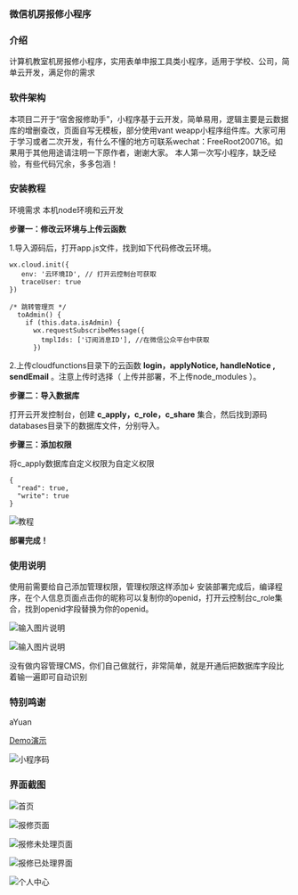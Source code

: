 ### 微信机房报修小程序

###  **介绍** 

计算机教室机房报修小程序，实用表单申报工具类小程序，适用于学校、公司，简单云开发，满足你的需求

### 软件架构

本项目二开于“宿舍报修助手”，小程序基于云开发，简单易用，逻辑主要是云数据库的增删查改，页面自写无模板，部分使用vant weapp小程序组件库。大家可用于学习或者二次开发，有什么不懂的地方可联系wechat：FreeRoot200716。如果用于其他用途请注明一下原作者，谢谢大家。 本人第一次写小程序，缺乏经验，有些代码冗余，多多包涵！

### 安装教程

环境需求
本机node环境和云开发

 **步骤一：修改云环境与上传云函数** 

1.导入源码后，打开app.js文件，找到如下代码修改云环境。


```
wx.cloud.init({
   env: '云环境ID', // 打开云控制台可获取
   traceUser: true
})
```

```
/* 跳转管理页 */
  toAdmin() {
    if (this.data.isAdmin) {
      wx.requestSubscribeMessage({
        tmplIds: ['订阅消息ID'], //在微信公众平台中获取
      })
```

2.上传cloudfunctions目录下的云函数  **login，applyNotice, handleNotice , sendEmail**  。注意上传时选择（ 上传并部署，不上传node_modules ）。

 **步骤二：导入数据库** 

打开云开发控制台，创建 **c_apply，c_role，c_share** 集合，然后找到源码databases目录下的数据库文件，分别导入。

 **步骤三：添加权限** 

将c_apply数据库自定义权限为自定义权限

```
{
  "read": true,
  "write": true
}
```

![教程](https://images.gitee.com/uploads/images/2021/1006/195037_840ab62c_6550174.png "屏幕截图.png")

 **部署完成！** 


### 使用说明

使用前需要给自己添加管理权限，管理权限这样添加↓ 安装部署完成后，编译程序，在个人信息页面点击你的昵称可以复制你的openid，打开云控制台c_role集合，找到openid字段替换为你的openid。

![输入图片说明](https://images.gitee.com/uploads/images/2021/1006/195046_99298f40_6550174.png "屏幕截图.png")

![输入图片说明](https://images.gitee.com/uploads/images/2021/1006/195058_4ff5daca_6550174.png "屏幕截图.png")

没有做内容管理CMS，你们自己做就行，非常简单，就是开通后把数据库字段比着输一遍即可自动识别

### 特别鸣谢


aYuan

[Demo演示](http://)

![小程序码](https://images.gitee.com/uploads/images/2021/1006/195242_14923314_6550174.png "屏幕截图.png")

### 界面截图


![首页](https://images.gitee.com/uploads/images/2021/1006/195256_c24dacdb_6550174.png "屏幕截图.png")

![报修页面](https://images.gitee.com/uploads/images/2021/1006/195307_41ceaed2_6550174.png "屏幕截图.png")

![报修未处理页面](https://images.gitee.com/uploads/images/2021/1006/195324_fe3fb818_6550174.png "屏幕截图.png")

![报修已处理界面](https://images.gitee.com/uploads/images/2021/1006/195334_b32523df_6550174.png "屏幕截图.png")

![个人中心](https://images.gitee.com/uploads/images/2021/1006/195344_a18f5a2a_6550174.png "屏幕截图.png")
